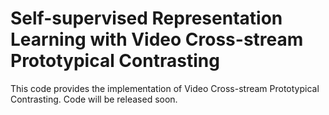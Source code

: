 # Self-supervised Representation Learning with Video Cross-stream Prototypical Contrasting

This code provides the implementation of Video Cross-stream Prototypical Contrasting. Code will be released soon.

